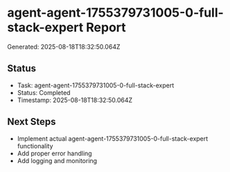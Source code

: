 # agent-agent-1755379731005-0-full-stack-expert Report

Generated: 2025-08-18T18:32:50.064Z

## Status
- Task: agent-agent-1755379731005-0-full-stack-expert
- Status: Completed
- Timestamp: 2025-08-18T18:32:50.064Z

## Next Steps
- Implement actual agent-agent-1755379731005-0-full-stack-expert functionality
- Add proper error handling
- Add logging and monitoring
